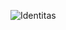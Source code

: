 ![Identitas](https://user-images.githubusercontent.com/91812284/135738691-d63fd566-515a-47ea-8175-fdfb864e0534.jpg)
